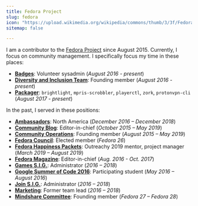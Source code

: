 ```yaml
---
title: Fedora Project
slug: fedora
icon: "https://upload.wikimedia.org/wikipedia/commons/thumb/3/3f/Fedora_logo.svg/2000px-Fedora_logo.svg.png"
sitemap: false

---
```


I am a contributor to the <a href="https://docs.fedoraproject.org/en-US/project/" target="_blank">Fedora Project</a> since August 2015.
Currently, I focus on community management.
I specifically focus my time in these places:

* [**Badges**](https://docs.fedoraproject.org/en-US/badges/):
  Volunteer sysadmin (_August 2016 - present_)
* [**Diversity and Inclusion Team**](https://docs.fedoraproject.org/en-US/diversity-inclusion/):
  Founding member (_August 2016 - present_)
* [**Packager**](https://fedoraproject.org/wiki/Join_the_package_collection_maintainers):
  `brightlight`, `mpris-scrobbler`, `playerctl`, `zork`, `protonvpn-cli` (_August 2017 - present_)

In the past, I served in these positions:

* [**Ambassadors**](https://fedoraproject.org/wiki/Ambassadors):
  North America (_December 2016 – December 2018_)
* [**Community Blog**](https://communityblog.fedoraproject.org/author/jflory7/):
  Editor-in-chief (_October 2015 – May 2019_)
* [**Community Operations**](https://docs.fedoraproject.org/en-US/commops/):
  Founding member (_August 2015 – May 2019_)
* [**Fedora Council**](https://docs.fedoraproject.org/en-US/council/):
  Elected member (_Fedora 26_)
* [**Fedora Happiness Packets**](https://pagure.io/fedora-commops/fedora-happiness-packets):
  Outreachy 2019 mentor, project manager (_March 2019 – August 2019_)
* [**Fedora Magazine**](https://fedoramagazine.org/author/jflory7/):
  Editor-in-chief (_Aug. 2016 - Oct. 2017_)
* [**Games S.I.G.**](https://fedoraproject.org/wiki/SIGs/Games):
  Administrator (_2016 – 2018_)
* [**Google Summer of Code 2016**](https://docs.fedoraproject.org/en-US/mentored-projects/gsoc/2016/):
  Participating student (_May 2016 – August 2016_)
* [**Join S.I.G.**](https://docs.fedoraproject.org/en-US/fedora-join/):
  Administrator (_2016 – 2018_)
* [**Marketing**](https://fedoraproject.org/wiki/Marketing):
  Former team lead (_2016 – 2018_)
* [**Mindshare Committee**](https://docs.fedoraproject.org/en-US/mindshare-committee/):
  Founding member (_Fedora 27 – Fedora 28_)
